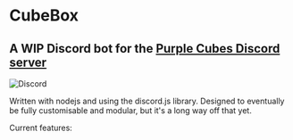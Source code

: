 # CubeBox
## A WIP Discord bot for the [Purple Cubes Discord server](https://discord.thepurplecubes.com)

![Discord](https://img.shields.io/discord/149620737743781890?label=Discord&logo=discord)

Written with nodejs and using the discord.js library.
Designed to eventually be fully customisable and modular, but it's a long way off that yet.

Current features:
